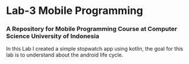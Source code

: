 # Lab-3 Mobile Programming
### A Repository for Mobile Programming Course at Computer Science University of Indonesia

In this Lab I created a simple stopwatch app using kotlin, the goal for this lab is to understand about the android life cycle.
